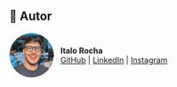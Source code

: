 ## 👤 Autor

<div style="display: flex; align-items: center; gap: 12px;">

  <img src="https://github.com/ItaloRochaj/ebook-IA/blob/main/IMG_0774-photoaidcom-cropped.JPG?raw=true" alt="Italo Rocha" style="border-radius: 50%; width: 80px;"/>

  <div>
    <strong>Italo Rocha</strong><br/>
    <a href="https://github.com/ItaloRochaj">GitHub</a> |
    <a href="https://www.linkedin.com/in/italorochaj/">LinkedIn</a> |
    <a href="https://www.instagram.com/italocodes/?next=%2Fitalorochaj%2F">Instagram</a>
  </div>

</div>
